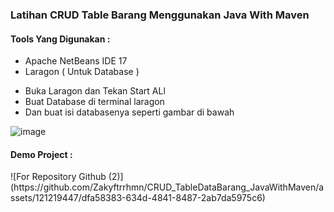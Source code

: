 <h3> Latihan CRUD Table Barang Menggunakan Java With Maven </h3>

<h4>Tools Yang Digunakan : </h4>

<ul>
  <li>Apache NetBeans IDE 17</li>
  <li>Laragon ( Untuk Database )</li>
</ul>

<ul>
  <li>Buka Laragon dan Tekan Start ALl</li>
  <li>Buat Database di terminal laragon</li>
  <li>Dan buat isi databasenya seperti gambar di bawah</li>
</ul>

![image](https://github.com/Zakyftrrhmn/CRUD_TableDataBarang_JavaWithMaven/assets/121219447/0d9ed2e9-1e5b-4fe5-b0e0-79512bbd7dfd)


<h4>Demo Project : </h4>
![For Repository Github (2)](https://github.com/Zakyftrrhmn/CRUD_TableDataBarang_JavaWithMaven/assets/121219447/dfa58383-634d-4841-8487-2ab7da5975c6)
